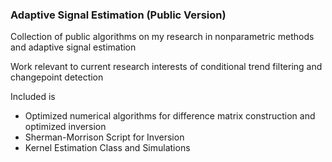 ### Adaptive Signal Estimation (Public Version)

Collection of public algorithms on my research in nonparametric methods and adaptive signal estimation

Work relevant to current research interests of conditional trend filtering and changepoint detection

Included is

- Optimized numerical algorithms for difference matrix construction and optimized inversion
- Sherman-Morrison Script for Inversion
- Kernel Estimation Class and Simulations

